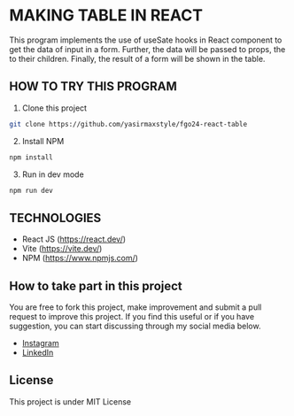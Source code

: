 # MAKING TABLE IN REACT
This program implements the use of useSate hooks in React component to get the data of input in a form. Further, the data will be passed to props, the to their children. Finally, the result of a form will be shown in the table.

## HOW TO TRY THIS PROGRAM
1. Clone this project
```sh
git clone https://github.com/yasirmaxstyle/fgo24-react-table
```
2. Install NPM
```sh
npm install
```
3. Run in dev mode
```sh
npm run dev
```
## TECHNOLOGIES
- React JS (https://react.dev/)
- Vite (https://vite.dev/)
- NPM (https://www.npmjs.com/)

## How to take part in this project
You are free to fork this project, make improvement and submit a pull request to improve this project. If you find this useful or if you have suggestion, you can start discussing through my social media below.
- [Instagram](https://www.instagram.com/yasirmaxstyle/)
- [LinkedIn](https://www.linkedin.com/in/muhamad-yasir-806230117/)

## License
This project is under MIT License